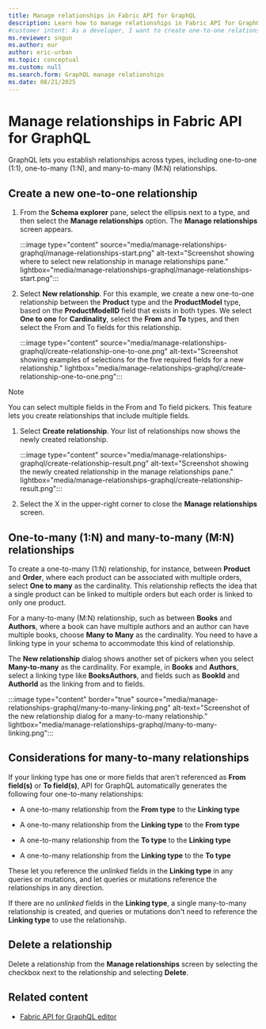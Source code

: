 ```yaml
---
title: Manage relationships in Fabric API for GraphQL
description: Learn how to manage relationships in Fabric API for GraphQL, including how to create and delete relationships.
#customer intent: As a developer, I want to create one-to-one relationships in Fabric API for GraphQL so that I can link types based on specific fields.  
ms.reviewer: sngun
ms.author: eur
author: eric-urban
ms.topic: conceptual
ms.custom: null
ms.search.form: GraphQL manage relationships
ms.date: 08/21/2025
---
```


# Manage relationships in Fabric API for GraphQL

GraphQL lets you establish relationships across types, including one-to-one (1:1), one-to-many (1:N), and many-to-many (M:N) relationships.

## Create a new one-to-one relationship

1. From the **Schema explorer** pane, select the ellipsis next to a type, and then select the **Manage relationships** option. The **Manage relationships** screen appears.

   :::image type="content" source="media/manage-relationships-graphql/manage-relationships-start.png" alt-text="Screenshot showing where to select new relationship in manage relationships pane." lightbox="media/manage-relationships-graphql/manage-relationships-start.png":::

1. Select **New relationship**. For this example, we create a new one-to-one relationship between the **Product** type and the **ProductModel** type, based on the **ProductModelID** field that exists in both types. We select **One to one** for **Cardinality**, select the **From** and **To** types, and then select the From and To fields for this relationship.

   :::image type="content" source="media/manage-relationships-graphql/create-relationship-one-to-one.png" alt-text="Screenshot showing examples of selections for the five required fields for a new relationship." lightbox="media/manage-relationships-graphql/create-relationship-one-to-one.png":::

> [!NOTE]
> You can select multiple fields in the From and To field pickers. This feature lets you create relationships that include multiple fields.

1. Select **Create relationship**. Your list of relationships now shows the newly created relationship.

   :::image type="content" source="media/manage-relationships-graphql/create-relationship-result.png" alt-text="Screenshot showing the newly created relationship in the manage relationships pane." lightbox="media/manage-relationships-graphql/create-relationship-result.png":::

1. Select the X in the upper-right corner to close the **Manage relationships** screen.

## One-to-many (1:N) and many-to-many (M:N) relationships

To create a one-to-many (1:N) relationship, for instance, between **Product** and **Order**, where each product can be associated with multiple orders, select **One to many** as the cardinality. This relationship reflects the idea that a single product can be linked to multiple orders but each order is linked to only one product.

For a many-to-many (M:N) relationship, such as between **Books** and **Authors**, where a book can have multiple authors and an author can have multiple books, choose **Many to Many** as the cardinality. You need to have a linking type in your schema to accommodate this kind of relationship.

The **New relationship** dialog shows another set of pickers when you select **Many-to-many** as the cardinality. For example, in **Books** and **Authors**, select a linking type like **BooksAuthors**, and fields such as **BookId** and **AuthorId** as the linking from and to fields.

:::image type="content" border="true" source="media/manage-relationships-graphql/many-to-many-linking.png" alt-text="Screenshot of the new relationship dialog for a many-to-many relationship." lightbox="media/manage-relationships-graphql/many-to-many-linking.png":::

## Considerations for many-to-many relationships

If your linking type has one or more fields that aren't referenced as **From field(s)** or **To field(s)**, API for GraphQL automatically generates the following four one-to-many relationships:

- A one-to-many relationship from the **From type** to the **Linking type**

- A one-to-many relationship from the **Linking type** to the **From type**

- A one-to-many relationship from the **To type** to the **Linking type**

- A one-to-many relationship from the **Linking type** to the **To type**

These let you reference the *unlinked* fields in the **Linking type** in any queries or mutations, and let queries or mutations reference the relationships in any direction.

If there are no *unlinked* fields in the **Linking type**, a single many-to-many relationship is created, and queries or mutations don't need to reference the **Linking type** to use the relationship.

## Delete a relationship

Delete a relationship from the **Manage relationships** screen by selecting the checkbox next to the relationship and selecting **Delete**.

## Related content

- [Fabric API for GraphQL editor](api-graphql-editor.md)
